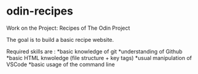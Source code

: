 # odin-recipes
Work on the Project: Recipes of The Odin Project

The goal is to build a basic recipe website.

Required skills are :
*basic knowledge of git 
*understanding of Github
*basic HTML knwoledge (file structure + key tags)
*usual manipulation of VSCode
*basic usage of the command line